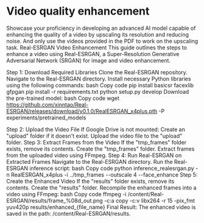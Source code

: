 # Video quality enhancement
Showcase your proficiency in developing an advanced AI model capable of enhancing the quality of a video by upscaling its resolution and reducing noise. And only use the videos provided in the PDF to work on the upscaling task.
Real-ESRGAN Video Enhancement
This guide outlines the steps to enhance a video using Real-ESRGAN, a Super-Resolution Generative Adversarial Network (SRGAN) for image and video enhancement.

Step 1: Download Required Libraries
Clone the Real-ESRGAN repository.
Navigate to the Real-ESRGAN directory.
Install necessary Python libraries using the following commands:
bash
Copy code
pip install basicsr facexlib gfpgan
pip install -r requirements.txt
python setup.py develop
Download the pre-trained model:
bash
Copy code
wget https://github.com/xinntao/Real-ESRGAN/releases/download/v0.1.0/RealESRGAN_x4plus.pth -P experiments/pretrained_models

Step 2: Upload the Video File
If Google Drive is not mounted:
Create an "upload" folder if it doesn't exist.
Upload the video file to the "upload" folder.
Step 3: Extract Frames from the Video
If the "tmp_frames" folder exists, remove its contents.
Create the "tmp_frames" folder.
Extract frames from the uploaded video using FFmpeg.
Step 4: Run Real-ESRGAN on Extracted Frames
Navigate to the Real-ESRGAN directory.
Run the Real-ESRGAN inference script:
bash
Copy code
python inference_realesrgan.py -n RealESRGAN_x4plus -i ../tmp_frames --outscale 4 --face_enhance
Step 5: Create the Enhanced Video
If the "results" folder exists, remove its contents.
Create the "results" folder.
Recompile the enhanced frames into a video using FFmpeg:
bash
Copy code
ffmpeg -i /content/Real-ESRGAN/results/frame_%08d_out.png -c:a copy -c:v libx264 -r 15 -pix_fmt yuv420p results/enhanced_{file_name}
Final Result:
The enhanced video is saved in the path: /content/Real-ESRGAN/results.
